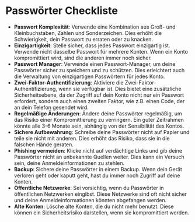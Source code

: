 # Passwörter Checkliste

- **Passwort Komplexität**: Verwende eine Kombination aus Groß- und Kleinbuchstaben, Zahlen und Sonderzeichen. Dies erhöht die Schwierigkeit, dein Passwort zu erraten oder zu knacken.
- **Einzigartigkeit**: Stelle sicher, dass jedes Passwort einzigartig ist. Verwende nicht dasselbe Passwort für mehrere Konten. Wenn ein Konto kompromittiert wird, sind die anderen immer noch sicher.
- **Passwort Manager**: Verwende einen Passwort-Manager, um deine Passwörter sicher zu speichern und zu schützen. Dies erleichtert auch die Verwaltung von einzigartigen Passwörtern für jedes Konto.
- **Zwei-Faktor-Authentifizierung**: Aktiviere die Zwei-Faktor-Authentifizierung, wenn sie verfügbar ist. Dies bietet eine zusätzliche Sicherheitsebene, da der Zugriff auf dein Konto nicht nur ein Passwort erfordert, sondern auch einen zweiten Faktor, wie z.B. einen Code, der an dein Telefon gesendet wird.
- **Regelmäßige Änderungen**: Ändere deine Passwörter regelmäßig, um das Risiko einer Kompromittierung zu verringern. Ein guter Zeitrahmen könnte alle 3-6 Monate sein, abhängig von der Sensibilität des Kontos.
- **Sichere Aufbewahrung**: Schreibe deine Passwörter nicht auf Papier und teile sie nicht mit anderen. Dies erhöht das Risiko, dass sie in die falschen Hände geraten.
- **Phishing vermeiden**: Klicke nicht auf verdächtige Links und gib deine Passwörter nicht an unbekannte Quellen weiter. Dies kann ein Versuch sein, deine Anmeldeinformationen zu stehlen.
- **Backup**: Sichere deine Passwörter in einem Backup. Wenn dein Gerät verloren geht oder kaputt geht, hast du immer noch Zugriff auf deine Konten.
- **Öffentliche Netzwerke**: Sei vorsichtig, wenn du Passwörter in öffentlichen Netzwerken eingibst. Diese Netzwerke sind oft nicht sicher und deine Anmeldeinformationen könnten abgefangen werden.
- **Alte Konten**: Lösche alte Konten, die du nicht mehr benutzt. Diese können ein Sicherheitsrisiko darstellen, wenn sie kompromittiert werden.
